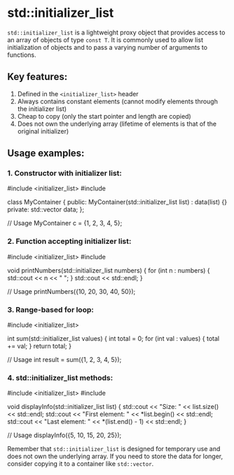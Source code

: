 
# std::initializer_list

`std::initializer_list` is a lightweight proxy object that provides access to an array of objects of type `const T`. It is commonly used to allow list initialization of objects and to pass a varying number of arguments to functions.

## Key features:

1. Defined in the `<initializer_list>` header
2. Always contains constant elements (cannot modify elements through the initializer list)
3. Cheap to copy (only the start pointer and length are copied)
4. Does not own the underlying array (lifetime of elements is that of the original initializer)

## Usage examples:

### 1. Constructor with initializer list:


#include <initializer_list>
#include <vector>

class MyContainer {
public:
    MyContainer(std::initializer_list<int> list) : data(list) {}
private:
    std::vector<int> data;
};

// Usage
MyContainer c = {1, 2, 3, 4, 5};


### 2. Function accepting initializer list:


#include <initializer_list>
#include <iostream>

void printNumbers(std::initializer_list<int> numbers) {
    for (int n : numbers) {
        std::cout << n << " ";
    }
    std::cout << std::endl;
}

// Usage
printNumbers({10, 20, 30, 40, 50});


### 3. Range-based for loop:


#include <initializer_list>

int sum(std::initializer_list<int> values) {
    int total = 0;
    for (int val : values) {
        total += val;
    }
    return total;
}

// Usage
int result = sum({1, 2, 3, 4, 5});


### 4. std::initializer_list methods:


#include <initializer_list>
#include <iostream>

void displayInfo(std::initializer_list<int> list) {
    std::cout << "Size: " << list.size() << std::endl;
    std::cout << "First element: " << *list.begin() << std::endl;
    std::cout << "Last element: " << *(list.end() - 1) << std::endl;
}

// Usage
displayInfo({5, 10, 15, 20, 25});


Remember that `std::initializer_list` is designed for temporary use and does not own the underlying array. If you need to store the data for longer, consider copying it to a container like `std::vector`.
